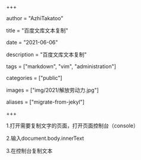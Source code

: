 +++

author = "AzhiTakatoo"

title = "百度文库文本复制"

date = "2021-06-06"

description = "百度文库文本复制"

tags = ["markdown", "vim", "administration"]

categories = ["public"]

images = ["img/2021/解放劳动力.jpg"]

aliases = ["migrate-from-jekyl"]



+++



<!-- ---

author: AzhiTakatoo

title: 百度文库文本复制

date: 2020-06-06

categories: ['文件管理']

draft: false

--- -->

<!--more-->

1.打开需要复制文字的页面，打开页面控制台（console）

2.输入document.body.innerText

3.在控制台复制文本